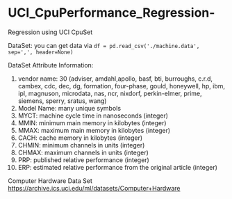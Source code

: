 # UCI_CpuPerformance_Regression-
Regression using UCI CpuSet

DataSet:
you can get data via 
  ```df = pd.read_csv('./machine.data', sep=',', header=None)```

DataSet Attribute Information:
1. vendor name: 30
(adviser, amdahl,apollo, basf, bti, burroughs, c.r.d, cambex, cdc, dec,
dg, formation, four-phase, gould, honeywell, hp, ibm, ipl, magnuson,
microdata, nas, ncr, nixdorf, perkin-elmer, prime, siemens, sperry,
sratus, wang)
2. Model Name: many unique symbols
3. MYCT: machine cycle time in nanoseconds (integer)
4. MMIN: minimum main memory in kilobytes (integer)
5. MMAX: maximum main memory in kilobytes (integer)
6. CACH: cache memory in kilobytes (integer)
7. CHMIN: minimum channels in units (integer)
8. CHMAX: maximum channels in units (integer)
9. PRP: published relative performance (integer)
10. ERP: estimated relative performance from the original article (integer)

Computer Hardware Data Set https://archive.ics.uci.edu/ml/datasets/Computer+Hardware
